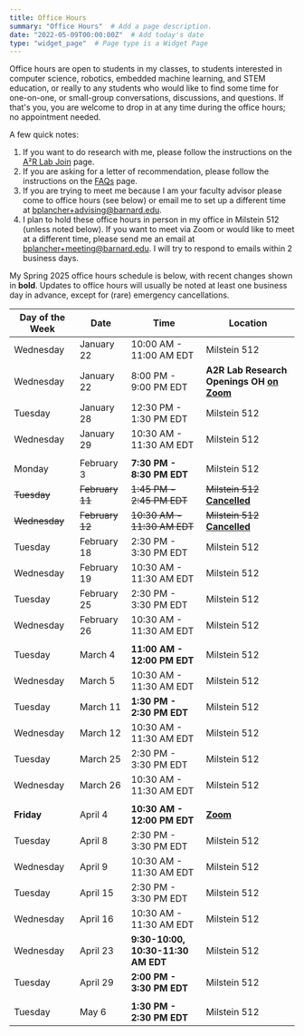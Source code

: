 ```yaml
---
title: Office Hours
summary: "Office Hours"  # Add a page description.
date: "2022-05-09T00:00:00Z"  # Add today's date
type: "widget_page"  # Page type is a Widget Page
---
```


Office hours are open to students in my classes, to students interested in computer science, robotics, embedded machine learning, and STEM education, or really to any students who would like to find some time for one-on-one, or small-group conversations, discussions, and questions. If that's you, you are welcome to drop in at any time during the office hours; no appointment needed.

A few quick notes:
1. If you want to do research with me, please follow the instructions on the [A²R Lab Join](https://a2r-lab.org/join) page.
2. If you are asking for a letter of recommendation, please follow the instructions on the [FAQs](/faqs) page.
3. If you are trying to meet me because I am your faculty advisor please come to office hours (see below) or email me to set up a different time at [bplancher+advising@barnard.edu](mailto:bplancher+advising@barnard.edu).
4. I plan to hold these office hours in person in my office in Milstein 512 (unless noted below). If you want to meet via Zoom or would like to meet at a different time, please send me an email at [bplancher+meeting@barnard.edu](mailto:bplancher+meeting@barnard.edu). I will try to respond to emails within 2 business days.

My Spring 2025 office hours schedule is below, with recent changes shown in **bold**. Updates to office hours will usually be noted at least one business day in advance, except for (rare) emergency cancellations.

| Day of the Week | Date             | Time                        | Location      |
|-----------------|------------------|-----------------------------|---------------|
| Wednesday       | January 22       | 10:00 AM - 11:00 AM EDT     | Milstein 512  |
| Wednesday       | January 22       | 8:00 PM - 9:00 PM EDT       | **A2R Lab Research Openings OH [on Zoom](https://brianplancher.com/zoom)**  |
| Tuesday         | January 28       | 12:30 PM - 1:30 PM EDT      | Milstein 512  |
| Wednesday       | January 29       | 10:30 AM - 11:30 AM EDT     | Milstein 512  |
|                 |                  |                             |               |
| Monday          | February 3       | **7:30 PM - 8:30 PM EDT**   | Milstein 512  |
| ~~Tuesday~~     | ~~February 11~~  | ~~1:45 PM - 2:45 PM EDT~~   | ~~Milstein 512~~ [**Cancelled**](#) |
| ~~Wednesday~~   | ~~February 12~~  | ~~10:30 AM - 11:30 AM EDT~~ | ~~Milstein 512~~ [**Cancelled**](#) |
| Tuesday         | February 18      | 2:30 PM - 3:30 PM EDT       | Milstein 512  |
| Wednesday       | February 19      | 10:30 AM - 11:30 AM EDT     | Milstein 512  |
| Tuesday         | February 25      | 2:30 PM - 3:30 PM EDT       | Milstein 512  |
| Wednesday       | February 26      | 10:30 AM - 11:30 AM EDT     | Milstein 512  |
|                 |                  |                             |               |
| Tuesday         | March 4          | **11:00 AM - 12:00 PM EDT** | Milstein 512  |
| Wednesday       | March 5          | 10:30 AM - 11:30 AM EDT     | Milstein 512  |
| Tuesday         | March 11         | **1:30 PM - 2:30 PM EDT**   | Milstein 512  |
| Wednesday       | March 12         | 10:30 AM - 11:30 AM EDT     | Milstein 512  |
| Tuesday         | March 25         | 2:30 PM - 3:30 PM EDT       | Milstein 512  |
| Wednesday       | March 26         | 10:30 AM - 11:30 AM EDT     | Milstein 512  |
|                 |                  |                             |               |
| **Friday**      | April 4          | **10:30 AM - 12:00 PM EDT**  | **[Zoom](https://brianplancher.com/zoom)** |
| Tuesday         | April 8          | 2:30 PM - 3:30 PM EDT       | Milstein 512  |
| Wednesday       | April 9          | 10:30 AM - 11:30 AM EDT     | Milstein 512  |
| Tuesday         | April 15         | 2:30 PM - 3:30 PM EDT       | Milstein 512  |
| Wednesday       | April 16         | 10:30 AM - 11:30 AM EDT     | Milstein 512  |
| Wednesday       | April 23         | **9:30-10:00, 10:30-11:30 AM EDT**  | Milstein 512  |
| Tuesday         | April 29         | **2:00 PM - 3:30 PM EDT**       | Milstein 512  |
|                 |                  |                             |               |
| Tuesday         | May 6            | **1:30 PM - 2:30 PM EDT**   | Milstein 512  |

<!--
| Day of the Week | Date             | Time                        | Location      |
|-----------------|------------------|-----------------------------|---------------|
| **Thursday**    | **September 5**  | **12:00 PM - 2:00 PM EDT**  | **At the [CU CS Reseach Fair](https://www.cs.columbia.edu/research-fair-fall-2024/) (CSB 452)** |
| Monday          | September 9      | 2:35 PM - 4:00 PM EDT       | Milstein 512  |
| Wednesday       | September 11     | 12:30 PM - 12:55 PM EDT     | Milstein 512  |
| Monday          | September 16     | 2:35 PM - 4:00 PM EDT       | Milstein 512  |
| Wednesday       | September 18     | 12:30 PM - 12:55 PM EDT     | Milstein 512  |
| Monday          | September 23     | 2:35 PM - 4:00 PM EDT       | Milstein 512  |
| Wednesday       | September 25     | 12:30 PM - 12:55 PM EDT     | Milstein 512  |
| Monday          | September 30     | 2:35 PM - 4:00 PM EDT       | Milstein 512  |
|                 |                  |                             |               |
| Wednesday       | October 2        | 12:30 PM - 12:55 PM EDT     | Milstein 512  |
| Monday          | October 7        | 2:35 PM - 4:00 PM EDT       | Milstein 512  |
| Wednesday       | October 9        | 12:30 PM - 12:55 PM EDT     | Milstein 512  |
| Monday          | October 14       | 2:35 PM - 4:00 PM EDT       | Milstein 512  |
| Wednesday       | October 16       | 12:30 PM - 12:55 PM EDT     | Milstein 512  |
| Monday          | October 21       | 2:35 PM - 4:00 PM EDT       | Milstein 512  |
| Wednesday       | October 23       | **Canceled Confernece Travel** | Milstein 512  |
| Monday          | October 28       | 2:35 PM - 4:00 PM EDT       | Milstein 512  |
| Wednesday       | October 30       | 12:30 PM - 12:55 PM EDT     | Milstein 512  |
|                 |                  |                             |               |
| Monday          | November 4       | **Canceled University Holiday** | Milstein 512  |
| Wednesday       | November 6       | **11:30 AM - 11:55 AM EDT** | Milstein 512  |
| Monday          | November 11      | **2:35 PM - 3:00 PM EDT**   | Milstein 512  |
| Monday          | November 11      | **4:00 PM - 4:30 PM EDT**   | Milstein 512  |
| Wednesday       | November 13      | 12:30 PM - 12:55 PM EDT     | Milstein 512  |
| Monday          | November 18      | **8:00 PM - 9:30 PM EDT**   | [Zoom](https://brianplancher.com/zoom)|
| Wednesday       | November 20      | **11:35 AM - 12:05 PM EDT** | Milstein 512  |
| Monday          | November 25      | 2:35 PM - 4:00 PM EDT       | Milstein 512  |
| Wednesday       | November 27      | **Canceled University Holiday** | Milstein 512  |
|                 |                  |                             |               |
| Monday          | December 2       | 2:35 PM - 4:00 PM EDT       | Milstein 512  |
| Monday          | December 9       | 2:35 PM - 4:00 PM EDT       | Milstein 512  |
-->

<!--
| Day of the Week | Date             | Time                        | Location      |
|-----------------|------------------|-----------------------------|---------------|
| **Thursday**    | **January 18**   | **2:15 PM - 3:15 PM EDT**   | Milstein 512  |
| Wednesday       | January 24       | **11:30 AM - 12:15 PM EDT** | Milstein 512  |
| **Thursday**    | **January 25**   | **10:15 AM - 11:00 AM EDT** | [Zoom](https://brianplancher.com/zoom) |
| Tuesday         | January 30       | 11:00 AM- 12:00 PM EDT      | Milstein 512  |
| Wednesday       | January 31       | 11:30 AM- 12:30 PM EDT      | Milstein 512  |
|                 |                  |                             |               |
| Tuesday         | February 6       | **10:30 AM- 11:30 AM EDT**  | Milstein 512  |
| Wednesday       | February 7       | **2:30 PM- 3:30 PM EDT**    | Milstein 512  |
| Tuesday         | February 13      | **11:00 AM- 1:00 PM EDT**   | Milstein 512  |
| Tuesday         | February 20      | 11:00 AM- 12:00 PM EDT      | Milstein 512  |
| Wednesday       | February 21      | 11:30 AM- 12:30 PM EDT      | Milstein 512  |
| Tuesday         | February 27      | **12:30 PM- 1:30 PM EDT**   | Milstein 512  |
| Wednesday       | February 28      | 11:30 AM- 12:30 PM EDT      | Milstein 512  |
|                 |                  |                             |               |
| Tuesday         | March 5          | 11:00 AM- 12:00 PM EDT      | Milstein 512  |
| Wednesday       | March 6          | 11:30 AM- 12:30 PM EDT      | Milstein 512  |
| *Spring Break*  | *Spring Break*   | *Spring Break*              | *Spring Break*|
| Tuesday         | March 19         | 11:00 AM- 12:00 PM EDT      | Milstein 512  |
| Wednesday       | March 20         | 11:30 AM- 12:30 PM EDT      | Milstein 512  |
| **Thursday**    | **March 28**     | **12:45 AM- 2:15 PM EDT**   | [Zoom](https://brianplancher.com/zoom) |
|                 |                  |                             |               |
| Tuesday         | April 2          | 11:00 AM- 12:00 PM EDT      | Milstein 512  |
| Wednesday       | April 3          | 11:30 AM- 12:30 PM EDT      | Milstein 512  |
| **~~Tuesday~~** | **~~April 9~~**  | **~~11:00 AM- 12:00 PM EDT~~** | **~~Milstein 512~~**  |
| Wednesday       | April 10         | **10:30 AM- 12:30 PM EDT**  | Milstein 512  |
| Tuesday         | April 16         | **11:00 AM- 11:50 AM EDT**  | Milstein 512  |
| Wednesday       | April 17         | 11:30 AM- 12:30 PM EDT      | Milstein 512  |
| Tuesday         | April 23         | **3:30 PM- 4:00 PM EDT**    | Milstein 512  |
| Wednesday       | April 24         | 11:30 AM- 12:30 PM EDT      | Milstein 512  |
|                 |                  |                             |               |
| Tuesday         | April 30         | **11:00 AM- 12:45 PM EDT**  | Milstein 512  |
-->

<!--
**For Fall 2023, my office hours will begin the semester by appointment only and generally over [Zoom](/zoom) as I will be on parental course release.**
-->

<!--
For Spring 2023, my office hours will generally be Monday 2:30-3PM and Wednesday 10:00am-11:30AM (originally 10-12 on Wednesdays), with changes and cancellations due to scheduling conflicts or holidays. The full schedule is below, with changes shown in **bold**. Updates to office hours will usually be noted at least a 48 hours in advance, except for (rare) emergency cancellations.

| Day of the Week | Date             | Time                        | Location      |
|-----------------|------------------|-----------------------------|---------------|
| **Tuesday**     | **January 17**   | **4:00 PM - 6:00 PM EDT**   | Milstein 512  |
| Wednesday       | January 25       | 10:00 AM - 12:00 PM EDT     | Milstein 512  |
|                 |                  |                             |               |
| Wednesday       | February 1       | 10:00 AM - 12:00 PM EDT     | Milstein 503  |
| **Thursday**    | **February 9**   | **11:00 AM - 1:00 PM EDT**  | [**Zoom**](/zoom) |
| Wednesday       | February 15      | 10:00 AM - 12:00 PM EDT     | Milstein 503  |
| **Tuesday**     | **February 21**  | **4:30 PM - 5:30 PM EDT**   | **Milstein 512**  |
| Wednesday       | February 22      | **11-11:30 AM, 12:30-1 PM EDT** | Milstein 503  |
|                 |                  |                             |               |
| **Tuesday**     | **February 28**  | **4:00 PM - 6:00 PM EDT**   | Milstein 503  |
| **Thursday**    | **March 2**      | **5:00 PM - 5:30 PM EDT**   | [**Zoom**](/zoom) |
| **Monday**      | **March 6**      | **2:30 PM - 3:00 PM EDT**   | **Diana LL**  |
| **Tuesday**     | **March 7**      | **3:30-4:30, 6-7 PM EDT**   | Milstein 503  |
| *Spring Break*  | *Spring Break*   | *Spring Break*              | *Spring Break*|
| **Monday**      | **March 20**     | **5:00 PM - 6:00 PM EDT**   | [**Zoom**](/zoom) |
| Wednesday       | March 22         | **10:30 AM - 11:30 AM EDT** | [**Zoom**](/zoom) |
| Monday      	  | March 27         | 2:30 PM - 3:00 PM EDT       | Milstein 512  |
| ~~Wednesday~~   | ~~March 29~~     | ~~10:00 AM - 11:30 AM EDT~~ | ~~Milstein 503~~  |
|                 |                  |                             |               |
| Monday      	  | April 3          | 2:30 PM - 3:00 PM EDT       | Milstein 512  |
| Wednesday       | April 5          | 10:00 AM - 11:30 AM EDT     | Milstein 503  |
| Monday      	  | April 10         | **2:30 PM - 3:30 PM EDT**   | Milstein 512  |
| **Tuesday**     | **April 11**     | **11:30 AM - 12:30 PM EDT** | Milstein 503  |
| Monday      	  | April 17         | **8:30 PM - 9:30 PM EDT**   | Milstein 503  |
| Monday      	  | April 24         | **5:30 PM - 6:00 PM EDT**   | Milstein 512  |
| Wednesday       | April 26         | 10:00 AM - 11:30 AM EDT     | Milstein 503  |
|                 |                  |                             |               |
| Monday      	  | May 1            | 2:30 PM - 3:00 PM EDT       | Milstein 512  |
| **Tuesday**     | May 2            | 2:30 PM - 4:00 PM EDT       | Milstein 503  |
-->

<!--
For Fall 2022, my office hours were originally 11:00am-1:00pm or 2:00pm-4:00pm on Tuesdays, with some changes and cancellations due to schedule conflicts or holidays, but have moved to be a bit more sporadic to better account for student needs. The full schedule is below, with changes shown in **bold**. Updates to office hours will usually be noted at least a week in advance, except for (rare) emergency cancellations.

**Note that due to personal reasons, for November, I request that students mask during OHs.**
-->

<!--
| Day of the Week | Date             | Time                        | Location      |
|-----------------|------------------|-----------------------------|---------------|
| **Wednesday**   | **September 7**  | **2:00 PM - 4:00 PM EDT**   | Milstein 512  |
| Tuesday         | September 13     | 11:00 AM - 1:00 PM EDT      | Milstein 512  |
| Tuesday         | September 20     | 11:00 AM - 1:00 PM EDT      | Milstein 512  |
| **Wednesday**   | **September 28** | **4:00 PM - 6:00 PM EDT**   | Milstein 512  |
|                 |                  |                             |               |
| Tuesday         | October 4        | 11:00 AM - 1:00 PM EDT      | Milstein 512  |
| Tuesday         | October 11       | 11:00 AM - 1:00 PM EDT      | Milstein 512  |
| **Tuesday**     | **October 18**   | **2:00 PM - 4:00 PM EDT**   | Milstein 512  |
| Tuesday         | October 25       | 2:00 PM - 4:00 PM EDT       | Milstein 512  |
| **Monday**      | **October 31**   | **7:30 PM - 9:30 PM EDT**   | **DIA LL103** |
|                 |                  |                             |               |
| **Wednesday**   | **November 9**   | **4:00 PM - 6:00 PM EDT**   | Milstein 512  |
| **Monday**      | **November 14**  | **7:30 PM - 9:30 PM EDT**   | **Zoom Only** |
| **Monday**      | **November 21**  | **4:00 PM - 6:00 PM EDT**   | Milstein 512  |
| Tuesday         | November 29      | **5:00 PM - 7:00 PM EDT**   | Milstein 512  |
|                 |                  |                             |               |
| Tuesday         | December 6       | **12:00 PM - 2:00 PM EDT**  | Milstein 512  |
| Tuesday         | December 13      | **2:00 PM - 4:00 PM EDT**   | Milstein 512  |
-->